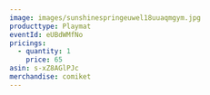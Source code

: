 ```yaml
---
image: images/sunshinespringeuwel18uuaqmgym.jpg
producttype: Playmat
eventId: eUBdWMfNo
pricings:
  - quantity: 1
    price: 65
asin: s-xZ8AGlPJc
merchandise: comiket
---
```

